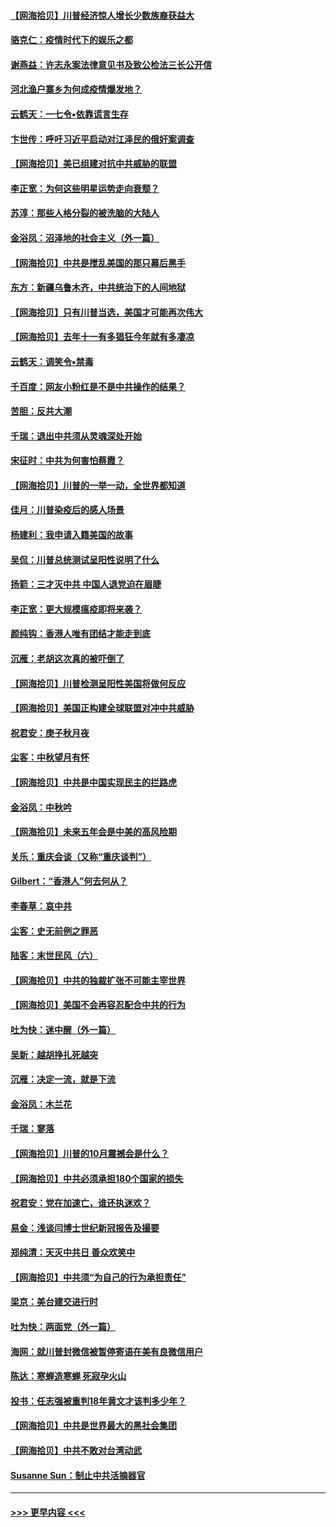 #### [【网海拾贝】川普经济惊人增长少数族裔获益大](../pages/nsc993/n12471565.md?t=10132051) 
#### [骆克仁：疫情时代下的娱乐之都](../pages/nsc993/n12471312.md?t=10132051) 
#### [谢燕益：许志永案法律意见书及致公检法三长公开信](../pages/nsc993/n12470870.md?t=10132051) 
#### [河北渔户寨乡为何成疫情爆发地？](../pages/nsc993/n12464936.md?t=10132051) 
#### [云鹤天：一七令▪依靠谎言生存](../pages/nsc993/n12470034.md?t=10132051) 
#### [卞世传：呼吁习近平启动对江泽民的俄奸案调查](../pages/nsc993/n12469722.md?t=10132051) 
#### [【网海拾贝】美已组建对抗中共威胁的联盟](../pages/nsc993/n12469018.md?t=10132051) 
#### [李正宽：为何这些明星运势走向衰颓？](../pages/nsc993/n12468730.md?t=10132051) 
#### [苏淳：那些人格分裂的被洗脑的大陆人](../pages/nsc993/n12467858.md?t=10132051) 
#### [金浴凤：沼泽地的社会主义（外一篇）](../pages/nsc993/n12467792.md?t=10132051) 
#### [【网海拾贝】中共是搅乱美国的那只幕后黑手](../pages/nsc993/n12467700.md?t=10132051) 
#### [东方：新疆乌鲁木齐，中共统治下的人间地狱](../pages/nsc993/n12466075.md?t=10132051) 
#### [【网海拾贝】只有川普当选，美国才可能再次伟大](../pages/nsc993/n12466013.md?t=10132051) 
#### [【网海拾贝】去年十一有多猖狂今年就有多凄凉](../pages/nsc993/n12463649.md?t=10132051) 
#### [云鹤天：调笑令▪禁毒](../pages/nsc993/n12462975.md?t=10132051) 
#### [千百度：网友小粉红是不是中共操作的结果？](../pages/nsc993/n12461025.md?t=10132051) 
#### [苦胆：反共大潮](../pages/nsc993/n12459469.md?t=10132051) 
#### [千瑞：退出中共须从灵魂深处开始](../pages/nsc993/n12459437.md?t=10132051) 
#### [宋征时：中共为何害怕蔡霞？](../pages/nsc993/n12459097.md?t=10132051) 
#### [【网海拾贝】川普的一举一动，全世界都知道](../pages/nsc993/n12458825.md?t=10132051) 
#### [佳月：川普染疫后的感人场景](../pages/nsc993/n12456994.md?t=10132051) 
#### [杨建利：我申请入籍美国的故事](../pages/nsc993/n12455635.md?t=10132051) 
#### [吴侃：川普总统测试呈阳性说明了什么](../pages/nsc993/n12451869.md?t=10132051) 
#### [扬箭：三才灭中共 中国人退党迫在眉睫](../pages/nsc993/n12451842.md?t=10132051) 
#### [李正宽：更大规模瘟疫即将来袭？](../pages/nsc993/n12451455.md?t=10132051) 
#### [颜纯钩：香港人唯有团结才能走到底](../pages/nsc993/n12450870.md?t=10132051) 
#### [沉雁：老胡这次真的被吓倒了](../pages/nsc993/n12449796.md?t=10132051) 
#### [【网海拾贝】川普检测呈阳性美国将做何反应](../pages/nsc993/n12449042.md?t=10132051) 
#### [【网海拾贝】美国正构建全球联盟对冲中共威胁](../pages/nsc993/n12446580.md?t=10132051) 
#### [祝君安：庚子秋月夜](../pages/nsc993/n12445870.md?t=10132051) 
#### [尘客：中秋望月有怀](../pages/nsc993/n12444632.md?t=10132051) 
#### [【网海拾贝】中共是中国实现民主的拦路虎](../pages/nsc993/n12443573.md?t=10132051) 
#### [金浴凤：中秋吟](../pages/nsc993/n12441773.md?t=10132051) 
#### [【网海拾贝】未来五年会是中美的高风险期](../pages/nsc993/n12440760.md?t=10132051) 
#### [关乐：重庆会谈（又称“重庆谈判”）](../pages/nsc993/n12437525.md?t=10132051) 
#### [Gilbert：“香港人”何去何从？](../pages/nsc993/n12435894.md?t=10132051) 
#### [李春草：哀中共](../pages/nsc993/n12435874.md?t=10132051) 
#### [尘客：史无前例之罪恶](../pages/nsc993/n12435762.md?t=10132051) 
#### [陆客：末世民风（六）](../pages/nsc993/n12435354.md?t=10132051) 
#### [【网海拾贝】中共的独裁扩张不可能主宰世界](../pages/nsc993/n12435151.md?t=10132051) 
#### [【网海拾贝】美国不会再容忍配合中共的行为](../pages/nsc993/n12433808.md?t=10132051) 
#### [吐为快：迷中醒（外一篇）](../pages/nsc993/n12433585.md?t=10132051) 
#### [吴新：越胡挣扎死越突](../pages/nsc993/n12433562.md?t=10132051) 
#### [沉雁：决定一流，就是下流](../pages/nsc993/n12432128.md?t=10132051) 
#### [金浴凤：木兰花](../pages/nsc993/n12432124.md?t=10132051) 
#### [千瑞：寥落](../pages/nsc993/n12432071.md?t=10132051) 
#### [【网海拾贝】川普的10月震撼会是什么？](../pages/nsc993/n12431624.md?t=10132051) 
#### [【网海拾贝】中共必须承担180个国家的损失](../pages/nsc993/n12428893.md?t=10132051) 
#### [祝君安：党在加速亡，谁还执迷欢？](../pages/nsc993/n12428652.md?t=10132051) 
#### [易金：浅谈闫博士世纪新冠报告及撮要](../pages/nsc993/n12426822.md?t=10132051) 
#### [郑纯清：天灭中共日 善众欢笑中](../pages/nsc993/n12426784.md?t=10132051) 
#### [【网海拾贝】中共须“为自己的行为承担责任”](../pages/nsc993/n12426067.md?t=10132051) 
#### [梁京：美台建交进行时](../pages/nsc993/n12424066.md?t=10132051) 
#### [吐为快：两面党（外一篇）](../pages/nsc993/n12424043.md?t=10132051) 
#### [海网：就川普封微信被暂停寄语在美有良微信用户](../pages/nsc993/n12424021.md?t=10132051) 
#### [陈达：寒蝉造寒蝉 死寂孕火山](../pages/nsc993/n12423958.md?t=10132051) 
#### [投书：任志强被重判18年黄文才该判多少年？](../pages/nsc993/n12423672.md?t=10132051) 
#### [【网海拾贝】中共是世界最大的黑社会集团](../pages/nsc993/n12423543.md?t=10132051) 
#### [【网海拾贝】中共不敢对台湾动武](../pages/nsc993/n12421418.md?t=10132051) 
#### [Susanne Sun：制止中共活摘器官](../pages/nsc993/n12419654.md?t=10132051) 

----
#### [ >>> 更早内容 <<< ](../indexes/nsc993-earlier.md)
